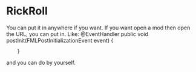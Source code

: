 # RickRoll
You can put it in anywhere if you want.
If you want open a mod then open the URL, you can put in.
Like:
  @EventHandler
    public void postInit(FMLPostInitializationEvent event) {

        }
  and you can do by yourself.
